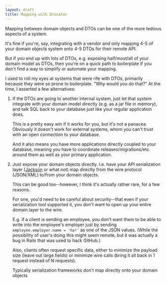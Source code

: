 ```yaml
---
layout: draft
title: Mapping with Dtonator
---
```


Mapping between domain objects and DTOs can be one of the more tedious aspects of a system.

It's fine if you're, say, integrating with a vendor and only mapping 4-5 of your domain objects system onto 4-5 DTOs for their remote API.

But if you end up with lots of DTOs, e.g. exposing half/most/all of your domain model as DTOs, then you're on a quick path to boilerplate if you don't find a way to simplify or automate your mapping.

I used to roll my eyes at systems that were rife with DTOs, primarily because they were so prone to boilerplate. "Why would you *do* that?" At the time, I asserted a few alternatives:

1. If the DTOs are going to another internal system, just let that system integrate with your domain model directly (e.g. as a jar file in memory), and talk SQL back to your database just like your regular application does.

   This is a pretty easy win if it works for you, but it's not a panacea. Obviously it doesn't work for external systems, whom you can't trust with an open connection to your database.

   And it also means you have more applications directly coupled to your database, meaning you have to coordinate releases/migrations/etc. around them as well as your primary application.

2. Just expose your domain objects directly. I.e. have your API serialization layer ([Jackson](http://jackson.codehaus.org/) or what not) map directly from the wire protocol (JSON/XML) to/from your domain objects.

   This can be good too--however, I think it's actually rather rare, for a few reasons.

   For one, you'd need to be careful about security--that even if your serialization tool supported it, you don't want to open up your entire domain layer to the wire.

   E.g. if a client is sending an employee, you don't want them to be able to write into the employee's employer just by sending `employee.employer.name = 'ha!'` as one of the JSON values. (While the possibility of user's doing this might seem remote, but it was actually a bug in Rails that was used to hack GitHub.)

   Also, clients often request specific data, either to minimize the payload size (leave out large fields) or minimize wire calls (bring it all back in 1 request instead of N requests).

   Typically serialization frameworks don't map directly onto your domain objects

